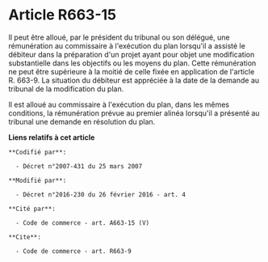 # Article R663-15

Il peut être alloué, par le président du tribunal ou son délégué, une rémunération au commissaire à l'exécution du plan
lorsqu'il a assisté le débiteur dans la préparation d'un projet ayant pour objet une modification substantielle dans les
objectifs ou les moyens du plan. Cette rémunération ne peut être supérieure à la moitié de celle fixée en application de
l'article R. 663-9. La situation du débiteur est appréciée à la date de la demande au tribunal de la modification du plan. 

Il est alloué au commissaire à l'exécution du plan, dans les mêmes conditions, la rémunération prévue au premier alinéa
lorsqu'il a présenté au tribunal une demande en résolution du plan.

**Liens relatifs à cet article**

	**Codifié par**:

	  - Décret n°2007-431 du 25 mars 2007

	**Modifié par**:

	  - Décret n°2016-230 du 26 février 2016 - art. 4

	**Cité par**:

	  - Code de commerce - art. A663-15 (V)

	**Cite**:

	  - Code de commerce - art. R663-9
